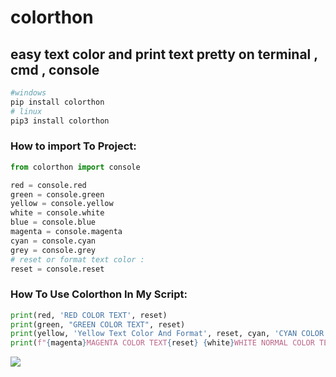 # colorthon

## easy text color and print text pretty on terminal , cmd , console 

```bash
#windows
pip install colorthon
# linux
pip3 install colorthon
```
### How to import To Project:
```python
from colorthon import console

red = console.red
green = console.green
yellow = console.yellow
white = console.white
blue = console.blue
magenta = console.magenta
cyan = console.cyan
grey = console.grey
# reset or format text color :
reset = console.reset
```
### How To Use Colorthon In My Script:
```python
print(red, 'RED COLOR TEXT', reset)
print(green, "GREEN COLOR TEXT", reset)
print(yellow, 'Yellow Text Color And Format', reset, cyan, 'CYAN COLOR TEXT ', reset)
print(f"{magenta}MAGENTA COLOR TEXT{reset} {white}WHITE NORMAL COLOR TEXT{reset}")
```
![](./screen.png)
